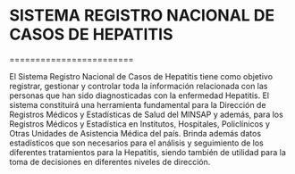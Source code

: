 # SISTEMA REGISTRO NACIONAL DE CASOS DE HEPATITIS
========================

El Sistema Registro Nacional de Casos de Hepatitis tiene como objetivo registrar, gestionar y controlar toda la información relacionada 
con las personas que han sido diagnosticadas con la enfermedad Hepatitis. El sistema constituirá una herramienta fundamental 
para la Dirección de Registros Médicos y Estadísticas de Salud del MINSAP y además, para los Registros Médicos y Estadística en Institutos, 
Hospitales, Policlínicos y Otras Unidades de Asistencia Médica del país. Brinda además datos estadísticos que son necesarios para el análisis 
y seguimiento de los diferentes tratamientos para la Hepatitis, siendo también de utilidad para la toma de decisiones en diferentes niveles de dirección.
